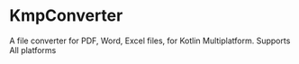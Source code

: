 # KmpConverter
A file converter for PDF, Word, Excel files, for Kotlin Multiplatform. Supports All platforms
